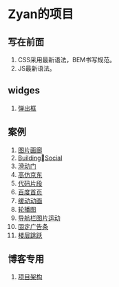 # Zyan的项目

## 写在前面

1. CSS采用最新语法，BEM书写规范。
1. JS最新语法。

## widges

1. [弹出框](./Modals/index.html)

## 案例

1. [图片画廊](./Gallery/)
1. [BuildingSocial](./BuildingSocial/index.html)
1. [滑动门](./滑动门)
1. [高仿京东](./高仿京东)
1. [代码片段](./codeSnippets)
1. [百度首页](./百度首页)
1. [缓动动画](./JS缓动动画)
1. [轮播图](./轮播图)
1. [导航栏图片运动](./导航栏图片运动)
1. [固定广告条](./广告跟随滚动)
1. [楼层跳跃](./楼层跳跃)

## 博客专用

1. [项目架构](./项目架构)